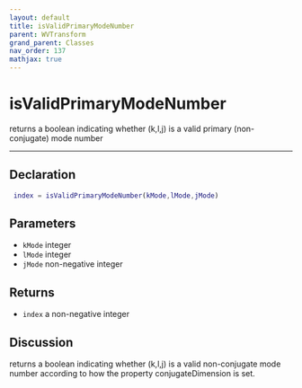 ```yaml
---
layout: default
title: isValidPrimaryModeNumber
parent: WVTransform
grand_parent: Classes
nav_order: 137
mathjax: true
---
```


#  isValidPrimaryModeNumber

returns a boolean indicating whether (k,l,j) is a valid primary (non-conjugate) mode number


---

## Declaration
```matlab
 index = isValidPrimaryModeNumber(kMode,lMode,jMode)
```
## Parameters
+ `kMode`  integer
+ `lMode`  integer
+ `jMode`  non-negative integer

## Returns
+ `index`  a non-negative integer

## Discussion

  returns a boolean indicating whether (k,l,j) is a valid
  non-conjugate mode number according to how the property
  conjugateDimension is set.
 
            
